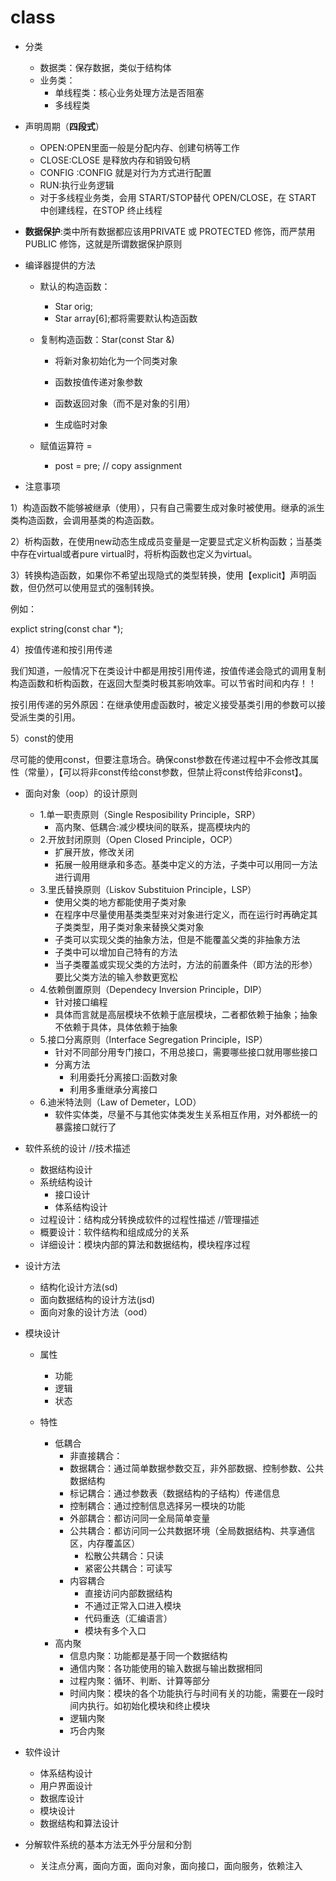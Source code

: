 # class 

- 分类
  - 数据类：保存数据，类似于结构体
  - 业务类：
    - 单线程类：核心业务处理方法是否阻塞
    - 多线程类

- 声明周期（**四段式**）
  - OPEN:OPEN里面一般是分配内存、创建句柄等工作
  - CLOSE:CLOSE 是释放内存和销毁句柄
  - CONFIG :CONFIG 就是对行为方式进行配置
  - RUN:执行业务逻辑
  -  对于多线程业务类，会用 START/STOP替代 OPEN/CLOSE，在 START 中创建线程，在STOP 终止线程

- **数据保护**:类中所有数据都应该用PRIVATE 或 PROTECTED 修饰，而严禁用 PUBLIC 修饰，这就是所谓数据保护原则



- 编译器提供的方法 

  - 默认的构造函数：

    - Star orig;
    - Star array[6];都将需要默认构造函数

  - 复制构造函数：Star(const Star &)

    * 将新对象初始化为一个同类对象

    * 函数按值传递对象参数

    * 函数返回对象（而不是对象的引用）

    * 生成临时对象

  - 赋值运算符 =

    - post = pre; // copy assignment



- 注意事项

1）构造函数不能够被继承（使用），只有自己需要生成对象时被使用。继承的派生类构造函数，会调用基类的构造函数。

2）析构函数，在使用new动态生成成员变量是一定要显式定义析构函数；当基类中存在virtual或者pure virtual时，将析构函数也定义为virtual。

3）转换构造函数，如果你不希望出现隐式的类型转换，使用【explicit】声明函数，但仍然可以使用显式的强制转换。

例如：

explict string(const char *);

4）按值传递和按引用传递

我们知道，一般情况下在类设计中都是用按引用传递，按值传递会隐式的调用复制构造函数和析构函数，在返回大型类时极其影响效率。可以节省时间和内存！！

按引用传递的另外原因：在继承使用虚函数时，被定义接受基类引用的参数可以接受派生类的引用。

5）const的使用

尽可能的使用const，但要注意场合。确保const参数在传递过程中不会修改其属性（常量），【可以将非const传给const参数，但禁止将const传给非const】。



- 面向对象（oop）的设计原则
  - 1.单一职责原则（Single Resposibility Principle，SRP）
    - 高内聚、低耦合:减少模块间的联系，提高模块内的
  - 2.开放封闭原则（Open Closed Principle，OCP）
    - 扩展开放，修改关闭
    - 拓展一般用继承和多态。基类中定义的方法，子类中可以用同一方法进行调用
  - 3.里氏替换原则（Liskov Substituion Principle，LSP）
    - 使用父类的地方都能使用子类对象
    - 在程序中尽量使用基类类型来对对象进行定义，而在运行时再确定其子类类型，用子类对象来替换父类对象
    - 子类可以实现父类的抽象方法，但是不能覆盖父类的非抽象方法
    - 子类中可以增加自己特有的方法
    - 当子类覆盖或实现父类的方法时，方法的前置条件（即方法的形参）要比父类方法的输入参数更宽松
  - 4.依赖倒置原则（Dependecy Inversion Principle，DIP）
    - 针对接口编程
    - 具体而言就是高层模块不依赖于底层模块，二者都依赖于抽象；抽象不依赖于具体，具体依赖于抽象
  - 5.接口分离原则（Interface Segregation Principle，ISP）
    - 针对不同部分用专门接口，不用总接口，需要哪些接口就用哪些接口
    - 分离方法
      - 利用委托分离接口:函数对象
      - 利用多重继承分离接口
  - 6.迪米特法则（Law of Demeter，LOD）
    - 软件实体类，尽量不与其他实体类发生关系相互作用，对外都统一的暴露接口就行了



- 软件系统的设计
  //技术描述
  - 数据结构设计
  - 系统结构设计
    - 接口设计
    - 体系结构设计
  - 过程设计：结构成分转换成软件的过程性描述
  //管理描述
  - 概要设计：软件结构和组成成分的关系
  - 详细设计：模块内部的算法和数据结构，模块程序过程


- 设计方法
  - 结构化设计方法(sd)
  - 面向数据结构的设计方法(jsd)
  - 面向对象的设计方法（ood）

- 模块设计
  - 属性
    - 功能
    - 逻辑
    - 状态
  - 特性
    
    - 低耦合
      - 非直接耦合：
      - 数据耦合：通过简单数据参数交互，非外部数据、控制参数、公共数据结构
      - 标记耦合：通过参数表（数据结构的子结构）传递信息
      - 控制耦合：通过控制信息选择另一模块的功能
      - 外部耦合：都访问同一全局简单变量
      - 公共耦合：都访问同一公共数据环境（全局数据结构、共享通信区，内存覆盖区）
        - 松散公共耦合：只读
        - 紧密公共耦合：可读写
      - 内容耦合
        - 直接访问内部数据结构
        - 不通过正常入口进入模块
        - 代码重迭（汇编语言）
        - 模块有多个入口
    - 高内聚
      - 信息内聚：功能都是基于同一个数据结构 
      - 通信内聚：各功能使用的输入数据与输出数据相同
      - 过程内聚：循环、判断、计算等部分
      - 时间内聚：模块的各个功能执行与时间有关的功能，需要在一段时间内执行。如初始化模块和终止模块
      - 逻辑内聚
      - 巧合内聚
      
- 软件设计
  - 体系结构设计
  - 用户界面设计
  - 数据库设计
  - 模块设计
  - 数据结构和算法设计


- 分解软件系统的基本方法无外乎分层和分割
  - 关注点分离，面向方面，面向对象，面向接口，面向服务，依赖注入